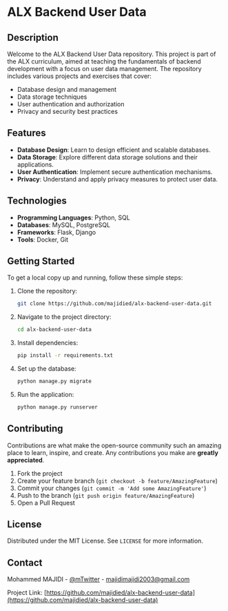# ALX Backend User Data

## Description

Welcome to the ALX Backend User Data repository. This project is part of the ALX curriculum, aimed at teaching the fundamentals of backend development with a focus on user data management. The repository includes various projects and exercises that cover:

- Database design and management
- Data storage techniques
- User authentication and authorization
- Privacy and security best practices

## Features

- **Database Design**: Learn to design efficient and scalable databases.
- **Data Storage**: Explore different data storage solutions and their applications.
- **User Authentication**: Implement secure authentication mechanisms.
- **Privacy**: Understand and apply privacy measures to protect user data.

## Technologies

- **Programming Languages**: Python, SQL
- **Databases**: MySQL, PostgreSQL
- **Frameworks**: Flask, Django
- **Tools**: Docker, Git

## Getting Started

To get a local copy up and running, follow these simple steps:

1. Clone the repository:
   ```sh
   git clone https://github.com/majidied/alx-backend-user-data.git
   ```

2. Navigate to the project directory:
   ```sh
   cd alx-backend-user-data
   ```

3. Install dependencies:
   ```sh
   pip install -r requirements.txt
   ```

4. Set up the database:
   ```sh
   python manage.py migrate
   ```

5. Run the application:
   ```sh
   python manage.py runserver
   ```

## Contributing

Contributions are what make the open-source community such an amazing place to learn, inspire, and create. Any contributions you make are **greatly appreciated**.

1. Fork the project
2. Create your feature branch (`git checkout -b feature/AmazingFeature`)
3. Commit your changes (`git commit -m 'Add some AmazingFeature'`)
4. Push to the branch (`git push origin feature/AmazingFeature`)
5. Open a Pull Request

## License

Distributed under the MIT License. See `LICENSE` for more information.

## Contact

Mohammed MAJIDI - [@mTwitter](https://twitter.com/majidied) - majidimajidi2003@gmail.com

Project Link: [https://github.com/majidied/alx-backend-user-data](https://github.com/majidied/alx-backend-user-data)
